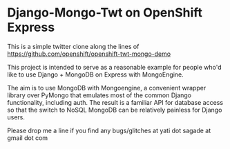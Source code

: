 Django-Mongo-Twt on OpenShift Express
=====================================

This is a simple twitter clone along the lines of 
https://github.com/openshift/openshift-twt-mongo-demo

This project is intended to serve as a reasonable example for people who'd like
to use Django + MongoDB on Express with MongoEngine.

The aim is to use MongoDB with Mongoengine, a convenient wrapper library over 
PyMongo that emulates most of the common Django functionality, including auth.
The result is a familiar API for database access so that the switch to NoSQL
MongoDB can be relatively painless for Django users.

Please drop me a line if you find any bugs/glitches at yati dot sagade at gmail dot com



